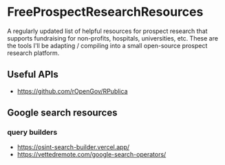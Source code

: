 # FreeProspectResearchResources
A regularly updated list of helpful resources for prospect research that supports fundraising for non-profits, hospitals, universities, etc.
These are the tools I'll be adapting / compiling into a small open-source prospect research platform.

## Useful APIs
- https://github.com/rOpenGov/RPublica

## Google search resources
### query builders
-   https://osint-search-builder.vercel.app/
-   https://vettedremote.com/google-search-operators/
